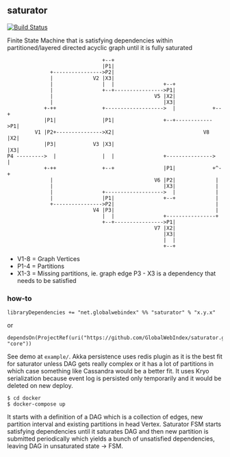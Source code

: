 ## saturator

[![Build Status](https://travis-ci.org/GlobalWebIndex/saturator.svg?branch=master)](https://travis-ci.org/GlobalWebIndex/saturator)

Finite State Machine that is satisfying dependencies within partitioned/layered directed acyclic graph until it is fully saturated

```
                               +--+
                               |P1|
              +---------------->P2|
              |             V2 |X3|
              |                |  |                +--+
              |                +--+---------------->P1|
              |                                 V5 |X2|
              |                                    |X3|
            +-++               +------------------->  |            +--+
            |P1|               |P1|                +--+------------>P1|
         V1 |P2+--------------->X2|                             V8 |X2|
            |P3|            V3 |X3|                                |X3|
P4 --------->  |               |  |                +--------------->  |
            +-++               +--+                |P1|            +^-+
              |                                 V6 |P2|             |
              |                                    |X3|             |
              |                +------------------->  |             |
              |                |P1|                +--+             |
              +---------------->P2|                                 |
                            V4 |P3|                                 |
                               |  |                +----------------+
                               +--+---------------->P1|
                                                V7 |X2|
                                                   |X3|
                                                   |  |
                                                   +--+
```

- V1-8 = Graph Vertices
- P1-4 = Partitions
- X1-3 = Missing partitions, ie. graph edge P3 - X3 is a dependency that needs to be satisfied

### how-to

```
libraryDependencies += "net.globalwebindex" %% "saturator" % "x.y.x"
```
or
```
dependsOn(ProjectRef(uri("https://github.com/GlobalWebIndex/saturator.git#vx.y.x"), "core"))
```

See demo at `example/`. Akka persistence uses redis plugin as it is the best fit for saturator unless DAG gets really complex or
it has a lot of partitions in which case something like Cassandra would be a better fit.
It uses Kryo serialization because event log is persisted only temporarily and it would be deleted on new deploy.

```
$ cd docker
$ docker-compose up

```

It starts with a definition of a DAG which is a collection of edges, new partition interval and existing partitions in head Vertex.
Saturator FSM starts satisfying dependencies until it saturates DAG and then new partition is submitted periodically which yields a bunch of
unsatisfied dependencies, leaving DAG in unsaturated state -> FSM.